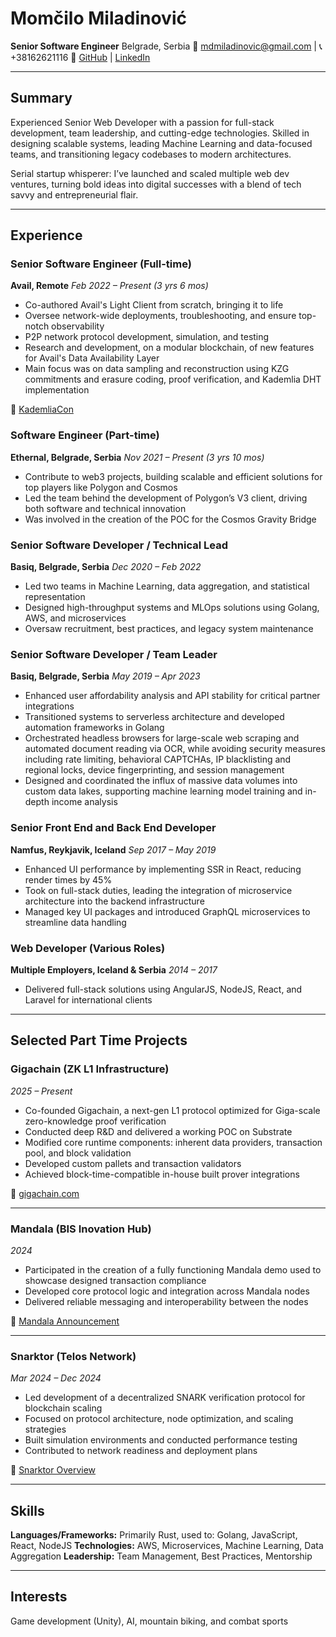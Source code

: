 # Momčilo Miladinović

**Senior Software Engineer**
Belgrade, Serbia
📧 [mdmiladinovic@gmail.com](mailto:mdmiladinovic@gmail.com) | 📞 +38162621116
🔗 [GitHub](https://github.com/momoshell) | [LinkedIn](https://www.linkedin.com/in/mdmiladinovic)

---

## Summary

Experienced Senior Web Developer with a passion for full-stack development, team leadership, and cutting-edge technologies. Skilled in designing scalable systems, leading Machine Learning and data-focused teams, and transitioning legacy codebases to modern architectures.

Serial startup whisperer: I’ve launched and scaled multiple web dev ventures, turning bold ideas into digital successes with a blend of tech savvy and entrepreneurial flair.

---

## Experience

### **Senior Software Engineer (Full-time)**
**Avail, Remote**
*Feb 2022 – Present (3 yrs 6 mos)*

- Co-authored Avail's Light Client from scratch, bringing it to life
- Oversee network-wide deployments, troubleshooting, and ensure top-notch observability
- P2P network protocol development, simulation, and testing
- Research and development, on a modular blockchain, of new features for Avail's Data Availability Layer
- Main focus was on data sampling and reconstruction using KZG commitments and erasure coding,
  proof verification, and Kademlia DHT implementation

🔗 [KademliaCon](https://hackmd.io/@matt/kadcon2023)

### **Software Engineer (Part-time)**
**Ethernal, Belgrade, Serbia**
*Nov 2021 – Present (3 yrs 10 mos)*

- Contribute to web3 projects, building scalable and efficient solutions for top players like Polygon and Cosmos
- Led the team behind the development of Polygon’s V3 client, driving both software and technical innovation
- Was involved in the creation of the POC for the Cosmos Gravity Bridge

### **Senior Software Developer / Technical Lead**
**Basiq, Belgrade, Serbia**
*Dec 2020 – Feb 2022*

- Led two teams in Machine Learning, data aggregation, and statistical representation
- Designed high-throughput systems and MLOps solutions using Golang, AWS, and microservices
- Oversaw recruitment, best practices, and legacy system maintenance

### **Senior Software Developer / Team Leader**
**Basiq, Belgrade, Serbia**
*May 2019 – Apr 2023*

- Enhanced user affordability analysis and API stability for critical partner integrations
- Transitioned systems to serverless architecture and developed automation frameworks in Golang
- Orchestrated headless browsers for large-scale web scraping and automated document reading via OCR, while avoiding security measures including rate limiting, behavioral CAPTCHAs, IP blacklisting and regional locks, device fingerprinting, and session management
- Designed and coordinated the influx of massive data volumes into custom data lakes, supporting machine learning model training and in-depth income analysis

### **Senior Front End and Back End Developer**
**Namfus, Reykjavik, Iceland**
*Sep 2017 – May 2019*

- Enhanced UI performance by implementing SSR in React, reducing render times by 45%
- Took on full-stack duties, leading the integration of microservice architecture into the backend infrastructure
- Managed key UI packages and introduced GraphQL microservices to streamline data handling

### **Web Developer (Various Roles)**
**Multiple Employers, Iceland & Serbia**
*2014 – 2017*

- Delivered full-stack solutions using AngularJS, NodeJS, React, and Laravel for international clients

---

## Selected Part Time Projects

### **Gigachain (ZK L1 Infrastructure)**
*2025 – Present*

- Co-founded Gigachain, a next-gen L1 protocol optimized for Giga-scale zero-knowledge proof verification
- Conducted deep R&D and delivered a working POC on Substrate
- Modified core runtime components: inherent data providers, transaction pool, and block validation
- Developed custom pallets and transaction validators
- Achieved block-time-compatible in-house built prover integrations

🔗 [gigachain.com](https://www.gigachain.com/)

---

### **Mandala (BIS Inovation Hub)**
*2024*

- Participated in the creation of a fully functioning Mandala demo used to showcase designed transaction compliance
- Developed core protocol logic and integration across Mandala nodes
- Delivered reliable messaging and interoperability between the nodes

🔗 [Mandala Announcement](https://www.linkedin.com/posts/activity-7256621277782679552-V4By/)

---

### **Snarktor (Telos Network)**
*Mar 2024 – Dec 2024*

- Led development of a decentralized SNARK verification protocol for blockchain scaling
- Focused on protocol architecture, node optimization, and scaling strategies
- Built simulation environments and conducted performance testing
- Contributed to network readiness and deployment plans

🔗 [Snarktor Overview](https://www.telos.net/post/snarktor-a-decentralized-protocol-for-scaling-snarks-verification-in-blockchains)

---

## Skills

**Languages/Frameworks:** Primarily Rust, used to: Golang, JavaScript, React, NodeJS
**Technologies:** AWS, Microservices, Machine Learning, Data Aggregation
**Leadership:** Team Management, Best Practices, Mentorship

---

## Interests

Game development (Unity), AI, mountain biking, and combat sports
